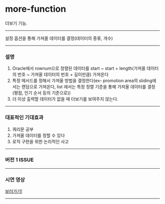 # more-function
더보기 기능.

----------
설정 옵션을 통해 가져올 데이터를 결정(데이터의 종류, 개수)

-----------

### 설명
1. Oracle에서 rownum으로 정렬된 데이터를 start ~ start + length(가져올 데이터의 번호 ~ 가져올 데이터의 번호 + 길이만큼) 가져온다
2. 특정 메서드를 정해서 가져올 방법을 결정한다(ex- promotion area의 sliding에서는 랜덤으로 가져온다, list 에서는 특정 정렬 기준을
통해 가져올 데이터를 결정(평점, 인기 순서 등의 기준으로))
3. 더 이상 출력할 데이터가 없을 때 더보기를 보여주지 않는다.
------------

### 대표적인 기대효과
1. 쿼리문 공부
2. 가져올 데이터를 정할 수 있다
3. 로직 구현을 위한 논리적인 사고
---------------

### 버전 1 ISSUE
--------------

### 시연 영상

[보러가기!][link]

[link]: https://www.youtube.com/watch?v=Y2XGt0XlSKE "Go more-function!!"

-------------
